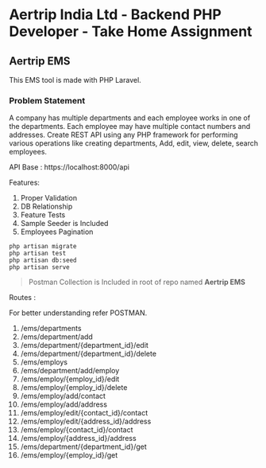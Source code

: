 # Aertrip India Ltd - Backend PHP Developer - Take Home Assignment

## Aertrip EMS

This EMS tool is made with PHP Laravel.

### Problem Statement

A company has multiple departments and each employee works in one of the departments. Each employee may have multiple contact numbers and addresses. Create REST API using any PHP framework for performing various operations like creating departments, Add, edit, view, delete, search employees.

API Base : https://localhost:8000/api

Features:

1. Proper Validation
2. DB Relationship
3. Feature Tests
4. Sample Seeder is Included
5. Employees Pagination

```
php artisan migrate
php artisan test
php artisan db:seed
php artisan serve
```

> Postman Collection  is Included in root of repo named **Aertrip EMS**

Routes :

For better understanding refer POSTMAN.

1. /ems/departments
2. /ems/department/add
3. /ems/department/{department_id}/edit
4. /ems/department/{department_id}/delete
5. /ems/employs
6. /ems/department/add/employ
7. /ems/employ/{employ_id}/edit
8. /ems/employ/{employ_id}/delete
9. /ems/employ/add/contact
10. /ems/employ/add/address
11. /ems/employ/edit/{contact_id}/contact
12. /ems/employ/edit/{address_id}/address
13. /ems/employ/{contact_id}/contact
14. /ems/employ/{address_id}/address
15. /ems/department/{department_id}/get
16. /ems/employ/{employ_id}/get
